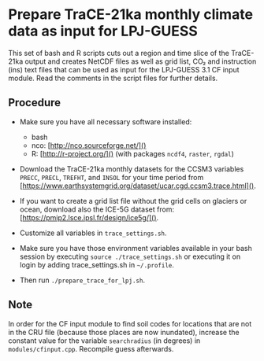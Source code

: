 Prepare TraCE-21ka monthly climate data as input for LPJ-GUESS 
===============================================================

This set of bash and R scripts cuts out a region and time slice of the TraCE-21ka output and creates NetCDF files as well as grid list, CO₂ and instruction (ins) text files that can be used as input for the LPJ-GUESS 3.1 CF input module.
Read the comments in the script files for further details.

Procedure
---------

- Make sure you have all necessary software installed: 
	- bash
    - nco: [http://nco.sourceforge.net/]()
    - R: [http://r-project.org/]() (with packages `ncdf4`, `raster`, `rgdal`)

- Download the TraCE-21ka monthly datasets for the CCSM3 variables `PRECC`, `PRECL`, `TREFHT`, and `INSOL` for your time period from [https://www.earthsystemgrid.org/dataset/ucar.cgd.ccsm3.trace.html]().

- If you want to create a grid list file without the grid cells on glaciers or ocean, download also the ICE-5G dataset from: [https://pmip2.lsce.ipsl.fr/design/ice5g/]().

- Customize all variables in `trace_settings.sh`.

- Make sure you have those environment variables available in your bash session by executing `source ./trace_settings.sh` or executing it on login by adding trace_settings.sh in `~/.profile`.

- Then run `./prepare_trace_for_lpj.sh`.

Note
----

In order for the CF input module to find soil codes for locations that are not in the CRU file (because those places are now inundated), increase the constant value for the variable `searchradius` (in degrees) in `modules/cfinput.cpp`. Recompile guess afterwards.
